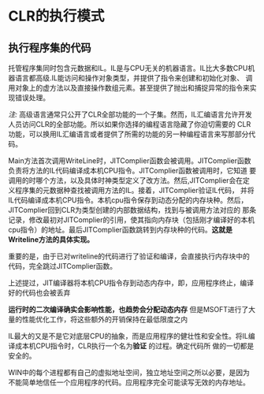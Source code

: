 # CLR的执行模式
## 执行程序集的代码
托管程序集同时包含元数据和IL。IL是与CPU无关的机器语言。IL比大多数CPU机器语言都高级.IL能访问和操作对象类型，并提供了指令来创建和初始化对象、
调用对象上的虚方法以及直接操作数组元素。甚至提供了抛出和捕捉异常的指令来实现错误处理。  

*注:* 高级语言通常只公开了CLR全部功能的一个子集。然而，IL汇编语言允许开发人员访问CLR的全部功能。所以如果你选择的编程语言隐藏了你迫切需要的
CLR功能，可以换用IL汇编语言或者提供了所需的功能的另一种编程语言来写那部分代码。  

Main方法首次调用WriteLine时，JITComplier函数会被调用。JITComplier函数负责将方法的IL代码编译成本机CPU指令。JITComplier函数被调用时，它知道
要调用的时哪个方法，以及具体时神类型定义了改方法。然后,JITComplier会在定义程序集的元数据种查找被调用方法的IL。接着，JITComplier验证IL代码，
并将IL代码编译成本机CPU指令。本机cpu指令保存到动态分配的内存块种。然后，JITComplier回到CLR为类型创建的内部数据结构，找到与被调用方法对应的
那条记录，修改最初对JITComplier的引用，使其指向内存块（包括刚才编译好的本机cpu指令）的地址。最后JITComplier函数跳转到内存块种的代码。**这就是
Writeline方法的具体实现。**  

重要的是，由于已对writeline的代码进行了验证和编译，会直接执行内存块中的代码，完全跳过JITComplier函数。  

上述提过，JIT编译器将本机CPU指令存到动态内存中，即，应用程序终止，编译好的代码也会被丢弃

**运行时的二次编译确实会影响性能，也趋势会分配动态内存** 但是MSOFT进行了大量的性能优化工作，将这些额外的开销保持在最低限度之内  

IL最大的又是不是它对底层CPU的抽象，而是应用程序的健壮性和安全性。将IL编译成本机CPU指令时，CLR执行一个名为**验证** 的过程。确定代码所
做的一切都是安全的。  

WIN中的每个进程都有自己的虚拟地址空间，独立地址空间之所以必要，是因为不能简单地信任一个应用程序的代码。应用程序完全可能读写无效的内存地址。  
